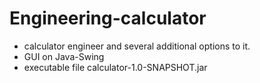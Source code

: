 # Engineering-calculator
  - calculator engineer and several additional options to it.
  - GUI on Java-Swing 
  - executable file calculator-1.0-SNAPSHOT.jar
